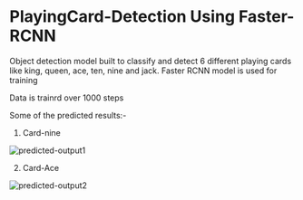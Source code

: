 # PlayingCard-Detection Using Faster-RCNN
Object detection model built to classify and detect 6 different playing cards like king, queen, ace, ten, nine and jack. Faster RCNN model is used for training 

Data is trainrd over 1000 steps

Some of the predicted results:- 

1. Card-nine

![predicted-output1](https://user-images.githubusercontent.com/98344033/195516634-478f5395-ddd6-4b7c-9b1f-e7b553a73b66.png)

2. Card-Ace

![predicted-output2](https://user-images.githubusercontent.com/98344033/195517001-51c34a68-b8c6-404c-b5ad-284928939417.png)

